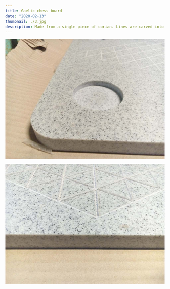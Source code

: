 ```yaml
---
title: Gaelic chess board
date: "2020-02-13"
thumbnail: ./3.jpg
description: Made from a single piece of corian. Lines are carved into top then filled and polished using contrasting colours.
---
```


![Game piece holder](./2.jpg)

![Carved lines](./1.jpg)
